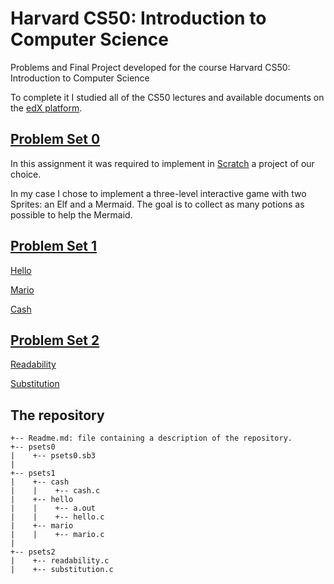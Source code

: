 # Harvard CS50: Introduction to Computer Science

Problems and Final Project developed for the course Harvard CS50: Introduction to Computer Science

To complete it I studied all of the CS50 lectures and available documents on the [edX platform](https://www.edx.org/course/cs50s-introduction-to-computer-science).


## [Problem Set 0](https://cs50.harvard.edu/x/2020/psets/0/)

In this assignment it was required to implement in [Scratch](https://scratch.mit.edu/) a project of our choice.

In my case I chose to implement a three-level interactive game with two Sprites: an Elf and a Mermaid. The goal is to collect as many potions as possible to help the Mermaid.

## [Problem Set 1](https://cs50.harvard.edu/x/2020/psets/1/)

[Hello](https://cs50.harvard.edu/x/2020/psets/1/hello/)

[Mario](https://cs50.harvard.edu/x/2020/psets/1/mario/more/)

[Cash](https://cs50.harvard.edu/x/2020/psets/1/cash/)

## [Problem Set 2](https://cs50.harvard.edu/x/2020/psets/2/)

[Readability](https://cs50.harvard.edu/x/2020/psets/2/readability/)

[Substitution](https://cs50.harvard.edu/x/2020/psets/2/substitution/)

## The repository

```
+-- Readme.md: file containing a description of the repository.
+-- psets0
|    +-- psets0.sb3
|
+-- psets1
|    +-- cash
|    |    +-- cash.c
|    +-- hello
|    |    +-- a.out
|    |    +-- hello.c
|    +-- mario
|    |    +-- mario.c
|
+-- psets2
|    +-- readability.c
|    +-- substitution.c

```